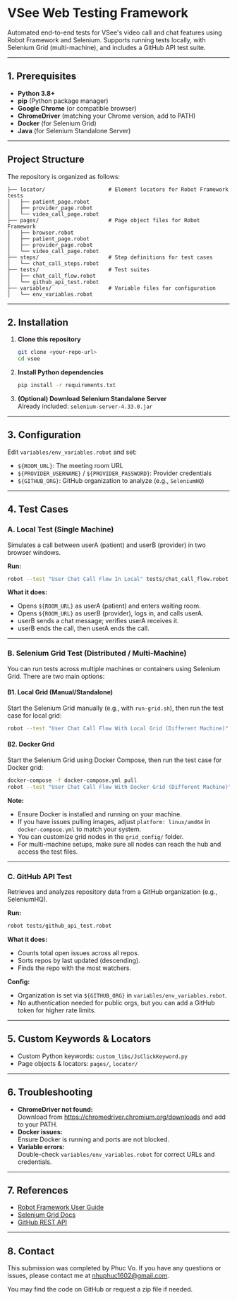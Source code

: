 # VSee Web Testing Framework

Automated end-to-end tests for VSee's video call and chat features using Robot Framework and Selenium. Supports running tests locally, with Selenium Grid (multi-machine), and includes a GitHub API test suite.

---

## 1. Prerequisites

- **Python 3.8+**
- **pip** (Python package manager)
- **Google Chrome** (or compatible browser)
- **ChromeDriver** (matching your Chrome version, add to PATH)
- **Docker** (for Selenium Grid)
- **Java** (for Selenium Standalone Server)

---

## Project Structure

The repository is organized as follows:

```
├── locator/                    # Element locators for Robot Framework tests
│   ├── patient_page.robot
│   ├── provider_page.robot
│   └── video_call_page.robot
├── pages/                      # Page object files for Robot Framework
│   ├── browser.robot
│   ├── patient_page.robot
│   ├── provider_page.robot
│   └── video_call_page.robot
├── steps/                      # Step definitions for test cases
│   └── chat_call_steps.robot
├── tests/                      # Test suites
│   ├── chat_call_flow.robot
│   └── github_api_test.robot
├── variables/                  # Variable files for configuration
│   └── env_variables.robot

```
---

## 2. Installation

1. **Clone this repository**  
   ```bash
   git clone <your-repo-url>
   cd vsee
   ```

2. **Install Python dependencies**  
   ```bash
   pip install -r requirements.txt
   ```

3. **(Optional) Download Selenium Standalone Server**  
   Already included: `selenium-server-4.33.0.jar`

---

## 3. Configuration

Edit `variables/env_variables.robot` and set:
- `${ROOM_URL}`: The meeting room URL
- `${PROVIDER_USERNAME}` / `${PROVIDER_PASSWORD}`: Provider credentials
- `${GITHUB_ORG}`: GitHub organization to analyze (e.g., `SeleniumHQ`)

---

## 4. Test Cases

### A. Local Test (Single Machine)

Simulates a call between userA (patient) and userB (provider) in two browser windows.

**Run:**
```bash
robot --test "User Chat Call Flow In Local" tests/chat_call_flow.robot
```

**What it does:**
- Opens `${ROOM_URL}` as userA (patient) and enters waiting room.
- Opens `${ROOM_URL}` as userB (provider), logs in, and calls userA.
- userB sends a chat message; verifies userA receives it.
- userB ends the call, then userA ends the call.

---

### B. Selenium Grid Test (Distributed / Multi-Machine)

You can run tests across multiple machines or containers using Selenium Grid. There are two main options:

#### B1. Local Grid (Manual/Standalone)

Start the Selenium Grid manually (e.g., with `run-grid.sh`), then run the test case for local grid:

```bash
robot --test "User Chat Call Flow With Local Grid (Different Machine)" tests/chat_call_flow.robot
```

#### B2. Docker Grid

Start the Selenium Grid using Docker Compose, then run the test case for Docker grid:

```bash
docker-compose -f docker-compose.yml pull
robot --test "User Chat Call Flow With Docker Grid (Different Machine)" tests/chat_call_flow.robot
```

**Note:**  
- Ensure Docker is installed and running on your machine.  
- If you have issues pulling images, adjust `platform: linux/amd64` in `docker-compose.yml` to match your system.  
- You can customize grid nodes in the `grid_config/` folder.  
- For multi-machine setups, make sure all nodes can reach the hub and access the test files.

---

### C. GitHub API Test

Retrieves and analyzes repository data from a GitHub organization (e.g., SeleniumHQ).

**Run:**
```bash
robot tests/github_api_test.robot
```

**What it does:**
- Counts total open issues across all repos.
- Sorts repos by last updated (descending).
- Finds the repo with the most watchers.

**Config:**  
- Organization is set via `${GITHUB_ORG}` in `variables/env_variables.robot`.
- No authentication needed for public orgs, but you can add a GitHub token for higher rate limits.

---

## 5. Custom Keywords & Locators

- Custom Python keywords: `custom_libs/JsClickKeyword.py`
- Page objects & locators: `pages/`, `locator/`

---

## 6. Troubleshooting

- **ChromeDriver not found:**  
  Download from https://chromedriver.chromium.org/downloads and add to your PATH.
- **Docker issues:**  
  Ensure Docker is running and ports are not blocked.
- **Variable errors:**  
  Double-check `variables/env_variables.robot` for correct URLs and credentials.

---

## 7. References

- [Robot Framework User Guide](https://robotframework.org/robotframework/latest/RobotFrameworkUserGuide.html)
- [Selenium Grid Docs](https://www.selenium.dev/documentation/grid/)
- [GitHub REST API](https://docs.github.com/en/rest)

---

## 8. Contact

This submission was completed by Phuc Vo.
If you have any questions or issues, please contact me at nhuphuc1602@gmail.com.

You may find the code on GitHub or request a zip file if needed.

